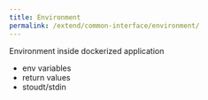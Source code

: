 ```yaml
---
title: Environment
permalink: /extend/common-interface/environment/
---
```


Environment inside dockerized application
- env variables
- return values
- stoudt/stdin

